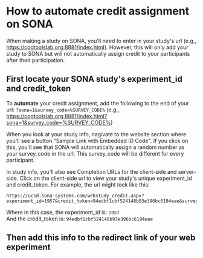 # How to automate credit assignment on SONA

When making a study on SONA, you'll need to enter in your study's url (e.g., https://cogtoolslab.org:8881/index.html). However, this will only add your study to SONA but will not automatically assign credit to your participants after their participation. 

## First locate your SONA study's experiment_id and credit_token

To <b>automate</b> your credit assignment, add the following to the end of your url: ```?sona=1&survey_code=%SURVEY_CODE%``` 
(e.g., https://cogtoolslab.org:8881/index.html?sona=1&survey_code=%SURVEY_CODE%)

When you look at your study info, nagivate to the website section where you'll see a button "Sample Link with Embedded ID Code". 
If you click on this, you'll see that SONA will automatically assign a random number as your survey_code in the url. 
This survey_code will be different for every participant.

In study info, you'll also see Completion URLs for the client-side and server-side.
Click on the client-side url to view your study's unique experiment_id and credit_token. 
For example, the url might look like this: 

```
https://ucsd.sona-systems.com/webstudy_credit.aspx?experiment_id=1957&credit_token=94edbf1cbf524148b93e396bc6194eae&survey_code=XXXX
```

Where in this case, the experiment_id is: ```1957``` <br>
And the credit_token is: ```94edbf1cbf524148b93e396bc6194eae```

## Then add this info to the redirect link of your web experiment
